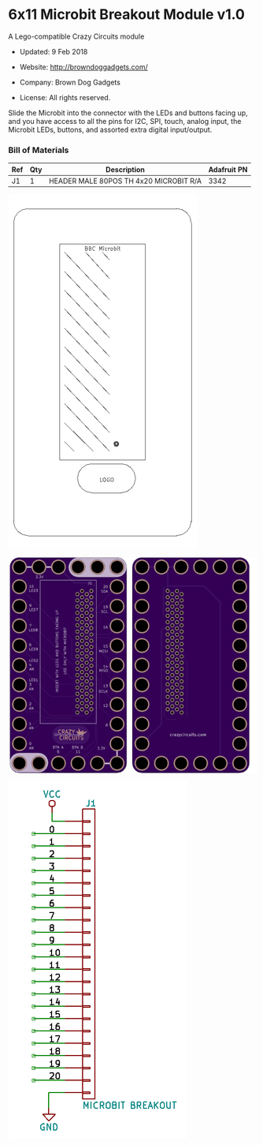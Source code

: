 <!--- start title --->
# 6x11 Microbit Breakout Module v1.0
A Lego-compatible Crazy Circuits module

- Updated: 9 Feb 2018

- Website: http://browndoggadgets.com/
- Company: Brown Dog Gadgets
- License: All rights reserved.
<!--- end title --->

Slide the Microbit into the connector with the LEDs and buttons facing up, and you have access to all the pins for I2C, SPI, touch, analog input, the Microbit LEDs, buttons, and assorted extra digital input/output. 

<!--- bom start --->
### Bill of Materials

|Ref|Qty|Description|Adafruit PN|
|---|---|-----------|------|
|J1|1|HEADER MALE 80POS TH 4x20 MICROBIT R/A|3342|


<!--- bom end --->
![Assembly Diagram](assembly.png)

![Gerber Preview](preview.png)

![Schematic](schematic.png)
